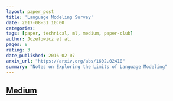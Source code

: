 ```yaml
---
layout: paper_post
title: 'Language Modeling Survey'
date: 2017-08-31 10:00
categories:
tags: [paper, technical, ml, medium, paper-club]
author: Jozefowicz et al.
pages: 8
rating: 3
date_published: 2016-02-07
arxiv_url: "https://arxiv.org/abs/1602.02410"
summary: "Notes on Exploring the Limits of Language Modeling"
---
```


## [Medium](https://medium.com/paper-club/language-modeling-survey-333077e43dd9)
